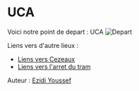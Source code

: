 # UCA
Voici notre point de depart :  UCA
![Depart](https://www.uca.fr/medias/photo/pme01-e1481650866860_1593520333506-jpg)

Liens vers d'autre lieux :

 - [Liens vers Cezeaux](cezeaux.md)
 - [Liens vers l'arret du tram](tram.md)


Auteur : [ Ezidi Youssef](https://github.com/youssefezidi1)
